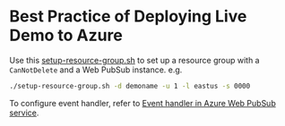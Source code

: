 # Best Practice of Deploying Live Demo to Azure

Use this [setup-resource-group.sh](./setup-resource-group.sh) to set up a resource group with a `CanNotDelete` and a Web PubSub instance. e.g.

```bash
./setup-resource-group.sh -d demoname -u 1 -l eastus -s 0000
```

To configure event handler, refer to [Event handler in Azure Web PubSub service](https://docs.microsoft.com/azure/azure-web-pubsub/howto-develop-eventhandler).
